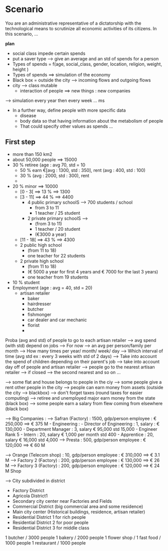 # Scenario 

   You are an administrative representative of a dictatorship with the technological means to scrutinize all economic
activities of its citizens. In this scenario, ...


**plan**
- social class impede certain spends
- put a saver type --> give an average and an std of spends for a person
- Types of spends = f(age, social_class, gender, location, religion, weight, height )
- Types of spends ==> simulation of the economy
- Black box = outside the city --> incoming flows and outgoing flows
- city --> class mutable 
  - interaction of people ==> new things : new companies

--> simulation every year then every week ... ms



- In a further way, define people with more specific data 
  - disease
  - body data so that having information about the metabolism of people 
  - That could specify other values as spends ... 

## First step

- more than 150 km2
- about 50,000 people ==> 15000
- 30 % retiree (age : avg 70, std = 10 
  - 50 %  earn €[avg : 1300, std : 350], rent (avg : 400, std : 100)
  - 30 % (avg : 2000, std : 300), rent
  - 
- 20 % minor ==> 10000
  - [0 - 3[ ==> 13 % ==> 1300
  - [3 - 11[ ==> 44 % ==> 4400
    - 4 public primary schoolS --> 700 students / school
      - from 3 to 11
      - 1 teacher / 25 student
    - 2 private primary schoolS --> 
      - (from 3 to 11)
      - 1 teacher / 20 student
      - (€3000 a year)
  - [11 - 18[ ==> 43 % ==> 4300
  - 2 public high school 
    - (from 11 to 18) 
    - one teacher for 22 students
  - 2 private high school 
    - (from 11 to 18)
    - (€ 5000 a year for first 4 years and € 7000 for the last 3 years)
    - one teacher from 19 students
- 10 % student
- Employment (age : avg = 40, std = 20)
  - artisan retailer
    - baker
    - hairdresser
    - butcher
    - fishmonger
    - car dealer and car mechanic
    - florist
    - 

Proba (avg and std) of people to go to each artisan retailer
  --> avg spend (with std) depend on jobs
  --> For now --> an avg per person/family per month
    --> How many times per year/ month/ week/ day
    --> Which interval of time (avg std ex : every 3 weeks with std of 2 days)
  --> Take into account the spend of children depending on their parent's job
  --> take into account day off of people and artisan retailer 
  --> people go to the nearest artisan retailer
    --> if closed --> the second nearest and so on ...

--> some flat and house belongs to people in the ciy 
  --> some people give a rent other people in the city
--> people can earn money from assets (outside the city --> blackbox)
--> don't forget taxes (round taxes for easier computing)
--> retiree and unemployed major earn money from the state (black box)
--> some people earn a salary from flew coming from elsewhere (black box)

--> Big Companies : 
  --> Safran (Factory) : 1500, gdp/person employee : € 250,000 ==> € 375 M
      - Engineering :
        - Director of Engineering : 1, salary : € 130,000
        - Department Manager : 3, salary € 95,000 std 15,000
        - Engineer Rank 5
        - Intern : 20, salary € 1,000 per month std 400
        - Apprentice : 20, salary € 16,000 std 4,000
    --> Presta : 500, gdp/person employee : € 120,000 ==> € 60 M
    
  --> Orange (Telecom shop) : 10, gdp/person employee : € 310,000 ==> € 3.1 M
  --> Factory 2 (Factory) : 200, gdp/person employee : € 130,000 ==> € 26 M
  --> Factory 3 (Factory) : 200, gdp/person employee : € 120,000 ==> € 24 M
Shop


--> City subdivided in district 
  - Factory District
  - Agricola District1
  - Secondary city center near Factories and Fields
  - Commercial District (big commercial area and some residence)
  - Main city center (Historical buildings, residence, artisan retailer)
  - Residential District 1 for rich people
  - Residential District 2 for poor people
  - Residential District 3 for middle class

1 butcher / 3000 people
1 bakery / 2000 people
1 flower shop / 
1 fast food / 1000 people
1 restaurant / 1000 people
  

